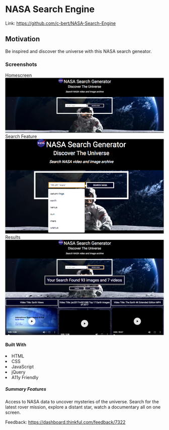 
<h1> NASA Search Engine </h1>

Link: https://github.com/c-bert/NASA-Search-Engine

<h2> Motivation </h2>
Be inspired and discover the universe with this NASA search geneator. 

<h3> Screenshots </h3>
Homescreen
<img src="https://github.com/c-bert/NASA-Search-Engine/blob/master/Home%20Page.png" alt="screenshot of home screen">
Search Feature
<img src="https://github.com/c-bert/NASA-Search-Engine/blob/master/Search%20Box.png" alt="screenshot of search box">
Results
<img src="https://github.com/c-bert/NASA-Search-Engine/blob/master/Results.png" alt="screenshot of results example">

<h4> Built With </h4>
<li>HTML</li>
<li>CSS</li>
<li>JavaScript</li>
<li>jQuery</li>
<li>A11y Friendly</li>

<h5> Summary Features </h5>
Access to NASA data to uncover mysteries of the universe. Search for the latest rover mission, explore a distant star, watch a documentary all on one screen. 

Feedback: https://dashboard.thinkful.com/feedback/7322
